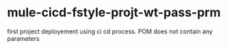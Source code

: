 # mule-cicd-fstyle-projt-wt-pass-prm
first project deployement using ci cd process. POM does not contain any parameters
